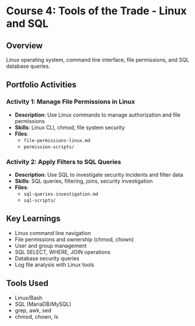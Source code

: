 # Course 4: Tools of the Trade - Linux and SQL

## Overview
Linux operating system, command line interface, file permissions, and SQL database queries.

## Portfolio Activities

### Activity 1: Manage File Permissions in Linux
- **Description**: Use Linux commands to manage authorization and file permissions
- **Skills**: Linux CLI, chmod, file system security
- **Files**:
  - `file-permissions-linux.md`
  - `permission-scripts/`

### Activity 2: Apply Filters to SQL Queries
- **Description**: Use SQL to investigate security incidents and filter data
- **Skills**: SQL queries, filtering, joins, security investigation
- **Files**:
  - `sql-queries-investigation.md`
  - `sql-scripts/`

## Key Learnings
- Linux command line navigation
- File permissions and ownership (chmod, chown)
- User and group management
- SQL SELECT, WHERE, JOIN operations
- Database security queries
- Log file analysis with Linux tools

## Tools Used
- Linux/Bash
- SQL (MariaDB/MySQL)
- grep, awk, sed
- chmod, chown, ls
